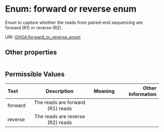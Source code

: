 
# Enum: forward or reverse enum


Enum to capture whether the reads from paired-end sequencing are forward (R1) or reverse (R2).

URI: [GHGA:forward_or_reverse_enum](https://w3id.org/GHGA/forward_or_reverse_enum)


## Other properties

|  |  |  |
| --- | --- | --- |

## Permissible Values

| Text | Description | Meaning | Other Information |
| :--- | :---: | :---: | ---: |
| forward | The reads are forward (R1) reads |  |  |
| reverse | The reads are reverse (R2) reads |  |  |

